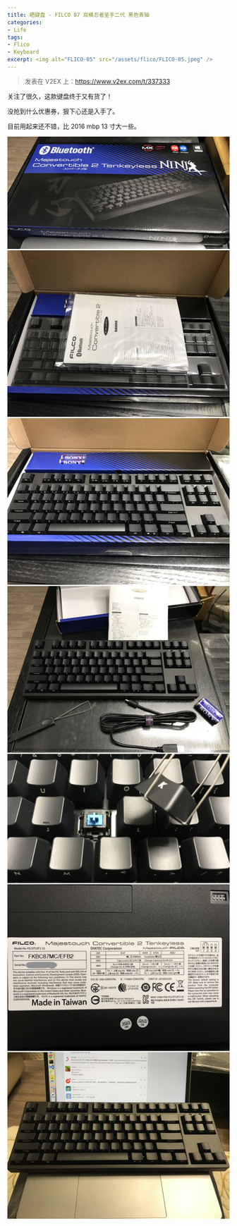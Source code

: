 ```yaml
---
title: 晒键盘 - FILCO 87 双模忍者圣手二代 黑色青轴
categories:
- Life
tags:
- Flico
- Keyboard
excerpt: <img alt="FLICO-05" src="/assets/flico/FLICO-05.jpeg" />
---
```


> 发表在 V2EX 上：https://www.v2ex.com/t/337333

关注了很久，这款键盘终于又有货了！

没抢到什么优惠券，狠下心还是入手了。

目前用起来还不错，比 2016 mbp 13 寸大一些。

![FLICO-01](/assets/flico/FLICO-01.jpeg)
![FLICO-02](/assets/flico/FLICO-02.jpeg)
![FLICO-03](/assets/flico/FLICO-03.jpeg)
![FLICO-04](/assets/flico/FLICO-04.jpeg)
![FLICO-05](/assets/flico/FLICO-05.jpeg)
![FLICO-06](/assets/flico/FLICO-06.jpeg)
![FLICO-07](/assets/flico/FLICO-07.jpeg)
